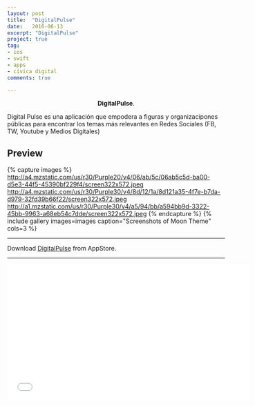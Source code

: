 ```yaml
---
layout: post
title:  "DigitalPulse"
date:   2016-06-13
excerpt: "DigitalPulse"
project: true
tag:
- ios
- swift
- apps
- cívica digital
comments: true

---
```


    
<center><b>DigitalPulse</b>.</center>
     
Digital Pulse es una aplicación que empodera a figuras y organizacipones públicas para encontrar los temas más relevantes en Redes Sociales (FB, TW, Youtube y Medios Digitales)


## Preview

{% capture images %}
	http://a4.mzstatic.com/us/r30/Purple20/v4/06/ab/5c/06ab5c5d-ba00-d5e3-44f5-45390bf229f4/screen322x572.jpeg
	http://a4.mzstatic.com/us/r30/Purple30/v4/8d/12/1a/8d121a35-4f7e-b7da-d979-32fd39b66f22/screen322x572.jpeg
	http://a1.mzstatic.com/us/r30/Purple30/v4/a5/94/bb/a594bb9d-3322-45bb-9963-a68eb54c7dde/screen322x572.jpeg
{% endcapture %}
{% include gallery images=images caption="Screenshots of Moon Theme" cols=3 %}

---

  
      
Download  [DigitalPulse](https://itunes.apple.com/bo/app/digital-pulse/id1110911034?mt=8) from AppStore.      


---

<iframe width="560" height="315" src="//www.youtube.com/embed/13R6oi06YcQ" frameborder="0"> </iframe>

